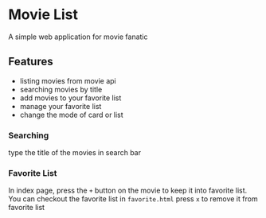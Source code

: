 # Movie List
A simple web application for movie fanatic

## Features
- listing movies from movie api
- searching movies by title
- add movies to your favorite list
- manage your favorite list
- change the mode of card or list

### Searching
type the title of the movies in search bar
### Favorite List
In index page, press the `+` button on the movie to keep it into favorite list.
You can checkout the favorite list in `favorite.html`
press `x` to remove it from favorite list

